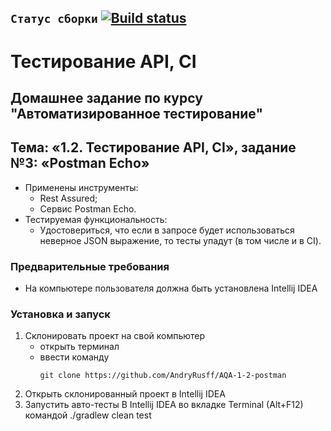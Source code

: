 ## `Статус сборки` [![Build status](https://ci.appveyor.com/api/projects/status/q0deixrkhdv6gwnt?svg=true)](https://ci.appveyor.com/project/AndryRusff/aqa-1-2-postman)
# Тестирование API, CI
## Домашнее задание по курсу "Автоматизированное тестирование"
## Тема: «1.2. Тестирование API, CI», задание №3: «Postman Echo»
- Применены инструменты:
	- Rest Assured;
	- Сервис Postman Echo.
- Тестируемая функциональность:
	- Удостовериться, что если в запросе будет использоваться неверное JSON выражение, то тесты упадут (в том числе и в CI).
### Предварительные требования
- На компьютере пользователя должна быть установлена Intellij IDEA
### Установка и запуск
1. Склонировать проект на свой компьютер
	- открыть терминал
	- ввести команду 
		```
		git clone https://github.com/AndryRusff/AQA-1-2-postman
		```
1. Открыть склонированный проект в Intellij IDEA
1. Запустить авто-тесты В Intellij IDEA во вкладке Terminal (Alt+F12) командой ./gradlew clean test
